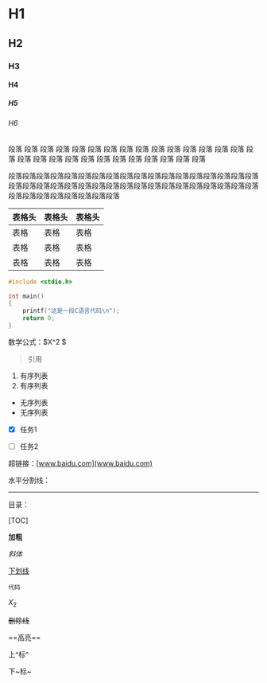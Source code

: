 # H1

## H2

### H3

#### H4

##### H5

###### H6

段落  段落  段落  段落  段落  段落  段落  段落  段落  段落  段落  段落  段落  段落  段落  段落  段落  段落  段落  段落  段落  段落  段落  段落  段落  段落  段落  段落  

段落段落段落段落段落段落段落段落段落段落段落段落段落段落段落段落段落段落段落段落段落段落段落段落段落段落段落段落段落段落段落段落段落段落段落段落段落段落段落段落段落段落段落段落



| 表格头 | 表格头 | 表格头 |
| ------ | ------ | ------ |
| 表格   | 表格   | 表格   |
| 表格   | 表格   | 表格   |
| 表格   | 表格   | 表格   |



```c
#include <stdio.h>

int main()
{
    printf("这是一段C语言代码\n");
    return 0;
}

```



数学公式：$X^2 $



> 引用



1. 有序列表
2. 有序列表



- 无序列表
- 无序列表



- [x] 任务1
- [ ] 任务2



超链接：[www.baidu.com](www.baidu.com)

[C盘 链接引用 ]: C:\

[^脚注 ]: 这是一个脚注

 

水平分割线：

------



目录：

[TOC]

**加粗**

*斜体*

<u>下划线</u>

`代码`

$X_2$

~~删除线~~

==高亮==

上^标^

下~标~

<!--注释-->






